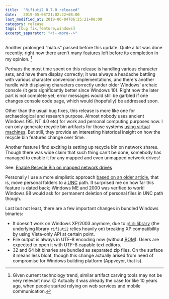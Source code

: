 ```yaml
---
title:  "Rifiuti2 0.7.0 released"
date:   2019-05-08T21:02:22+08:00
last_modified_at: 2019-06-04T06:25:21+08:00
category: release
tags: [bug fix,feature,windows]
excerpt_separator: "<!--more-->"
---
```


Another prolonged &ldquo;hiatus&rdquo; passed before this update.
Quite a lot was done recently; right now there aren't
many features left before its completion in my opinion. <!--more--> [^1]

Perhaps the most time spent on this release is handling various character
sets, and have them display correctly; it was always a headache battling
with various character conversion implementations, and there's another
hurdle with displaying characters correctly under older Windows' archaic
console (it gets significantly better since Windows 10). Right now the
later part is not complete yet; error messages would still be garbled
if one changes console code page, which would (hopefully) be addressed soon.

Other than the usual bug fixes,
this release is more like one for archaeological and research purpose.
Almost nobody uses ancient Windows (95, NT 4.0 etc) for work and personal
computing purposes now. I can only generate recycle bin artifacts for those
systems [using virtual machines][1]. But still, they provide an interesting
historical insight on how the recycle bin features change over time.

[1]: https://forums.virtualbox.org/viewtopic.php?t=9918

Another feature I find exciting is setting up recycle bin on network shares.
Though there was wide claim that such thing can't be done, somebody has
managed to enable it for any mapped and even unmapped network drives!

See: [Enable Recycle Bin on mapped network drives][2]

[2]: https://social.technet.microsoft.com/Forums/windows/en-US/a349801f-398f-4139-8e8b-b0a92f599e2b/enable-recycle-bin-on-mapped-network-drives?forum=w8itpronetworking

Personally I use a more simplistic approach [based on an older article][3],
that is, move personal folders to a
<abbr title="Universal Naming Convention" class="initialism">UNC</abbr>
path. It surprised me on how far
this feature is dated back; Windows ME and 2000 was verified to work!
Windows 98 would ask for permanent deletion of personal files in UNC path
though.

[3]: https://forums.mydigitallife.net/threads/tip-network-recycle-bin.16974/

Last but not least, there are a few important changes in bundled Windows
binaries:
* It doesn't work on Windows XP/2003 anymore, due to [`glib` library][4]
(the underlying library `rifiuti2` relies heavily on) breaking
XP compatibility by using Vista-only API at certain point.
* File output is always in UTF-8 encoding now (without
<abbr title="Byte Order Mark" class="initialism">BOM</abbr>).
Users are expected to open it with UTF-8 capable text editors.
* 32 and 64 bit binaries are bundled as separated zip files. On the
surface it means less bloat, though this change actually arised from
need of compromise for Windows building platform (Appveyor, that is).

[4]: https://gitlab.gnome.org/GNOME/glib

[^1]: Given current technology trend, similar artifact carving tools may not be
      very relevant now. &#x2639; Actually it was already the case for like 10
      years ago, when people started relying on web services and mobile communication.
